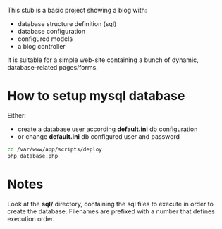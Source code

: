 This stub is a basic project showing a blog with:

- database structure definition (sql)
- database configuration
- configured models
- a blog controller


It is suitable for a simple web-site containing a bunch of dynamic, database-related pages/forms.


How to setup mysql database
===========================

Either:
- create a database user according **default.ini** db configuration
- or change **default.ini** db configured user and password

```bash
cd /var/www/app/scripts/deploy
php database.php
```


Notes
=====

Look at the **sql/** directory, containing the sql files to execute in order to create the database.
Filenames are prefixed with a number that defines execution order.